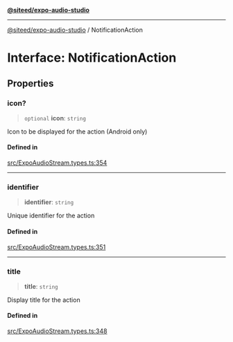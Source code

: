 [**@siteed/expo-audio-studio**](../README.md)

***

[@siteed/expo-audio-studio](../README.md) / NotificationAction

# Interface: NotificationAction

## Properties

### icon?

> `optional` **icon**: `string`

Icon to be displayed for the action (Android only)

#### Defined in

[src/ExpoAudioStream.types.ts:354](https://github.com/deeeed/expo-audio-stream/blob/01587473d138d2044082592da4994edb9b0d9107/packages/expo-audio-stream/src/ExpoAudioStream.types.ts#L354)

***

### identifier

> **identifier**: `string`

Unique identifier for the action

#### Defined in

[src/ExpoAudioStream.types.ts:351](https://github.com/deeeed/expo-audio-stream/blob/01587473d138d2044082592da4994edb9b0d9107/packages/expo-audio-stream/src/ExpoAudioStream.types.ts#L351)

***

### title

> **title**: `string`

Display title for the action

#### Defined in

[src/ExpoAudioStream.types.ts:348](https://github.com/deeeed/expo-audio-stream/blob/01587473d138d2044082592da4994edb9b0d9107/packages/expo-audio-stream/src/ExpoAudioStream.types.ts#L348)
